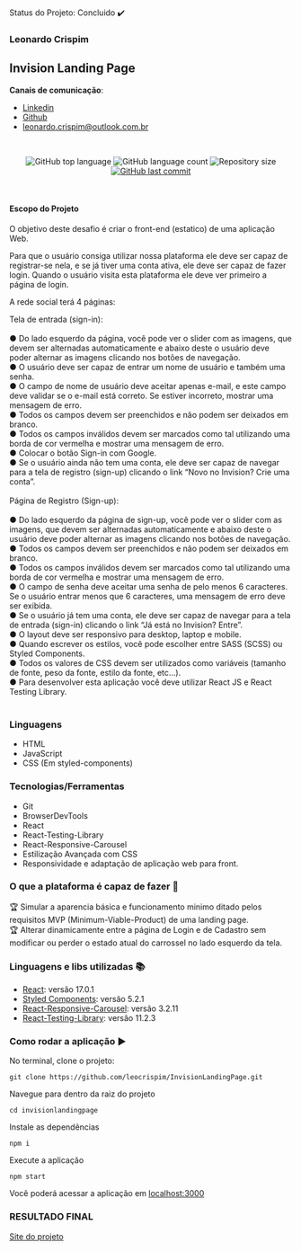 Status do Projeto: Concluido :heavy_check_mark:

### Leonardo Crispim

## Invision Landing Page

**Canais de comunicação**:
- [Linkedin](https://www.linkedin.com/in/leonardo-crispim-371a23134/)
- [Github](https://github.com/leocrispim)
- <leonardo.crispim@outlook.com.br>
<br>

<p align="center">
  <img alt="GitHub top language" src="https://img.shields.io/github/languages/top/leocrispim/InvisionLandingPage">
  <img alt="GitHub language count" src="https://img.shields.io/github/languages/count/leocrispim/InvisionLandingPage">
  <img alt="Repository size" src="https://img.shields.io/github/repo-size/leocrispim/InvisionLandingPage">
  <a href="https://github.com/leocrispim/InvisionLandingPage/commits/master">
    <img alt="GitHub last commit" src="https://img.shields.io/github/last-commit/leocrispim/InvisionLandingPage">
  </a>
</p>

<br>

#### Escopo do Projeto

O objetivo deste desafio é criar o front-end (estatico) de uma aplicação Web.

Para que o usuário consiga utilizar nossa plataforma ele deve ser capaz de registrar-se nela, e se já tiver uma conta ativa, ele deve ser capaz de fazer login.
Quando o usuário visita esta plataforma ele deve ver primeiro a página de login.

A rede social terá 4 páginas:

Tela de entrada (sign-in): <br>
<br>
● Do lado esquerdo da página, você pode ver o slider com as imagens, que devem ser alternadas automaticamente e abaixo deste o usuário deve poder alternar as imagens clicando nos botões de navegação. <br>
● O usuário deve ser capaz de entrar um nome de usuário e também uma senha. <br>
● O campo de nome de usuário deve aceitar apenas e-mail, e este campo deve validar se o e-mail está correto. Se estiver incorreto, mostrar uma mensagem de erro. <br>
● Todos os campos devem ser preenchidos e não podem ser deixados em branco. <br>
● Todos os campos inválidos devem ser marcados como tal utilizando uma borda de cor vermelha e mostrar uma mensagem de erro. <br>
● Colocar o botão Sign-in com Google. <br>
● Se o usuário ainda não tem uma conta, ele deve ser capaz de navegar para a tela de registro (sign-up) clicando o link “Novo no Invision? Crie uma conta”. <br>
<br>
Página de Registro (Sign-up): <br>
<br>
● Do lado esquerdo da página de sign-up, você pode ver o slider com as imagens, que devem ser alternadas automaticamente e abaixo deste o usuário deve poder alternar as imagens clicando nos botões de navegação. <br>
● Todos os campos devem ser preenchidos e não podem ser deixados em branco. <br>
● Todos os campos inválidos devem ser marcados como tal utilizando uma borda de cor vermelha e mostrar uma mensagem de erro. <br>
● O campo de senha deve aceitar uma senha de pelo menos 6 caracteres. Se o usuário entrar menos que 6 caracteres, uma mensagem de erro deve ser exibida. <br>
● Se o usuário já tem uma conta, ele deve ser capaz de navegar para a tela de entrada (sign-in) clicando o link “Já está no Invision? Entre”. <br>
● O layout deve ser responsivo para desktop, laptop e mobile. <br>
● Quando escrever os estilos, você pode escolher entre SASS (SCSS) ou Styled Components. <br>
● Todos os valores de CSS devem ser utilizados como variáveis (tamanho de fonte, peso da fonte, estilo da fonte, etc…).<br>
● Para desenvolver esta aplicação você deve utilizar React JS e React Testing Library. <br>
<br>

### Linguagens
* HTML
* JavaScript
* CSS (Em styled-components)
### Tecnologias/Ferramentas
* Git
* BrowserDevTools
* React
* React-Testing-Library
* React-Responsive-Carousel
* Estilização Avançada com CSS
* Responsividade e adaptação de aplicação web para front.
### O que a plataforma é capaz de fazer :checkered_flag:
:trophy: Simular a aparencia básica e funcionamento minimo ditado pelos requisitos MVP (Minimum-Viable-Product) de uma landing page.
<br>
:trophy: Alterar dinamicamente entre a página de Login e de Cadastro sem modificar ou perder o estado atual do carrossel no lado esquerdo da tela.
### Linguagens e libs utilizadas :books:
- [React](https://pt-br.reactjs.org/): versão 17.0.1
- [Styled Components](https://styled-components.com/): versão 5.2.1
- [React-Responsive-Carousel](https://www.npmjs.com/package/react-responsive-carousel): versão 3.2.11
- [React-Testing-Library](https://www.npmjs.com/package/@testing-library/react): versão 11.2.3

### Como rodar a aplicação :arrow_forward:
No terminal, clone o projeto: 
```
git clone https://github.com/leocrispim/InvisionLandingPage.git
```
Navegue para dentro da raiz do projeto
```
cd invisionlandingpage
```
Instale as dependências
```
npm i
```
Execute a aplicação
```
npm start
```
Você poderá acessar a aplicação em [localhost:3000](http:localhost:3000)
<br>
### RESULTADO FINAL
[Site do projeto](https://leocrispiminvision.surge.sh)
<br>
